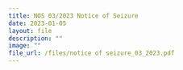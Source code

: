 ```yaml
---
title: NOS 03/2023 Notice of Seizure
date: 2023-01-05
layout: file
description: ""
image: ""
file_url: /files/notice of seizure_03_2023.pdf
---
```

